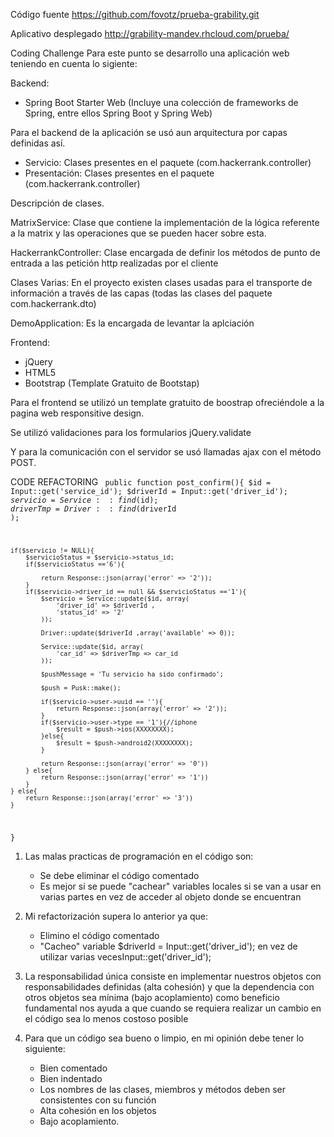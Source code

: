 Código fuente https://github.com/fovotz/prueba-grability.git

Aplicativo desplegado http://grability-mandev.rhcloud.com/prueba/


Coding Challenge
Para este punto se desarrollo una aplicación web teniendo en cuenta lo sigiente:

Backend:
- Spring Boot Starter Web (Incluye una colección de frameworks de Spring, entre ellos Spring Boot y Spring Web)

Para el backend de la aplicación se usó aun arquitectura por capas definidas así.

- Servicio: Clases presentes en el paquete (com.hackerrank.controller)
- Presentación: Clases presentes en el paquete (com.hackerrank.controller)

Descripción de clases.

MatrixService: Clase que contiene la implementación de la lógica referente a la matrix y las operaciones que se pueden hacer sobre esta.

HackerrankController: Clase encargada de definir los métodos de punto de entrada a las petición http realizadas por el cliente

Clases Varias: En el proyecto existen clases usadas para el transporte de información a través de las capas (todas las clases del paquete com.hackerrank.dto)

DemoApplication: Es la encargada de levantar la aplciación


Frontend:
- jQuery
- HTML5
- Bootstrap (Template Gratuito de Bootstap)

Para el frontend se utilizó un template gratuito de boostrap ofreciéndole a la pagina web responsitive design.

Se utilizó validaciones para los formularios jQuery.validate

Y para la comunicación con el servidor se usó llamadas ajax con el método POST.



CODE REFACTORING
<code>
public function post_confirm(){
	$id = Input::get('service_id');
	$driverId = Input::get('driver_id');
	$servicio = Service::find($id);
	$driverTmp = Driver::find($driverId );

	if($servicio != NULL){
		$servicioStatus = $servicio->status_id;
		if($servicioStatus =='6'){

			return Response::json(array('error' => '2'));
		}
		if($servicio->driver_id == null && $servicioStatus =='1'){
			$servicio = Service::update($id, array(
				'driver_id' => $driverId ,
				'status_id' => '2'
			));

			Driver::update($driverId ,array('available' => 0));
			
			Service::update($id, array(
				'car_id' => $driverTmp => car_id
			));

			$pushMessage = 'Tu servicio ha sido confirmado';

			$push = Pusk::make();

			if($servicio->user->uuid == ''){
				return Response::json(array('error' => '2'));
			}
			if($servicio->user->type == '1'){//iphone
				$result = $push->ios(XXXXXXXX);
			}else{
				$result = $push->android2(XXXXXXXX);
			}

			return Response::json(array('error' => '0'))
		} else{
			return Response::json(array('error' => '1'))
		}
	} else{
		return Response::json(array('error' => '3'))
	}
}
</code>
1. Las malas practicas de programación en el código son:
	- Se debe eliminar el código comentado
	- Es mejor si se puede "cachear" variables locales si se van a usar en varias partes en vez de acceder al objeto donde se encuentran

2. Mi refactorización supera lo anterior ya que:
	- Elimino el código comentado
	- "Cacheo" variable $driverId = Input::get('driver_id'); en vez de utilizar varias vecesInput::get('driver_id');





1. La responsabilidad única consiste en implementar nuestros objetos con responsabilidades definidas (alta cohesión) y que la dependencia con otros objetos sea mínima (bajo acoplamiento) como beneficio fundamental nos ayuda a que cuando se requiera realizar un cambio en el código sea lo menos costoso posible

2. Para que un código sea bueno o limpio, en mi opinión debe tener lo siguiente:
	- Bien comentado
	- Bien indentado
	- Los nombres de las clases, miembros y métodos deben ser consistentes con su función
	- Alta cohesión en los objetos
	- Bajo acoplamiento.
	
